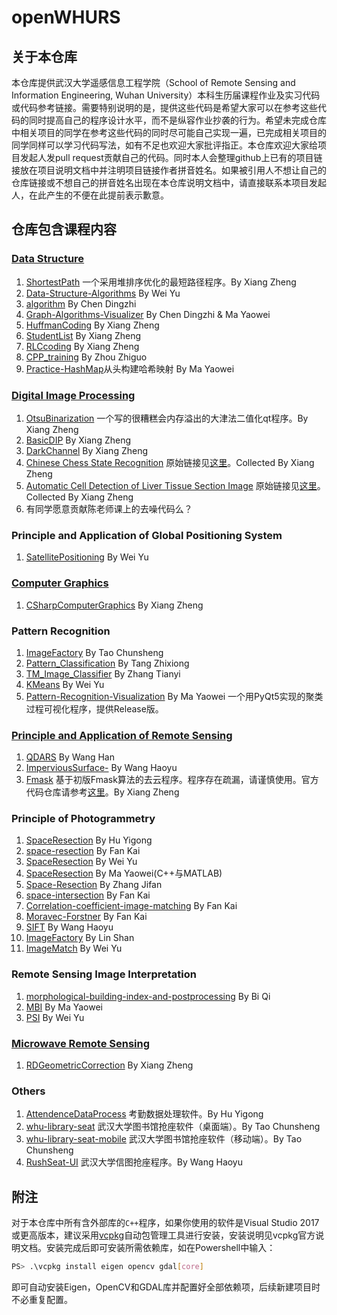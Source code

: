# openWHURS

## 关于本仓库

本仓库提供武汉大学遥感信息工程学院（School of Remote Sensing and Information Engineering, Wuhan University）本科生历届课程作业及实习代码或代码参考链接。需要特别说明的是，提供这些代码是希望大家可以在参考这些代码的同时提高自己的程序设计水平，而不是纵容作业抄袭的行为。希望未完成仓库中相关项目的同学在参考这些代码的同时尽可能自己实现一遍，已完成相关项目的同学同样可以学习代码写法，如有不足也欢迎大家批评指正。本仓库欢迎大家给项目发起人发pull request贡献自己的代码。同时本人会整理github上已有的项目链接放在项目说明文档中并注明项目链接作者拼音姓名。如果被引用人不想让自己的仓库链接或不想自己的拼音姓名出现在本仓库说明文档中，请直接联系本项目发起人，在此产生的不便在此提前表示歉意。

## 仓库包含课程内容

### [Data Structure](https://github.com/xzsunbest/openWHURS/tree/master/DataStructure)

1. [ShortestPath](https://github.com/xzsunbest/openWHURS/tree/master/DataStructure/ShortestPath) 一个采用堆排序优化的最短路径程序。By Xiang Zheng
2. [Data-Structure-Algorithms](https://github.com/WeiYu184/Data-Structure-Algorithms) By Wei Yu
3. [algorithm](https://github.com/cgADNcdz/algorithm) By Chen Dingzhi
4. [Graph-Algorithms-Visualizer](https://github.com/YW-Ma/Algorithms-Visualizer) By Chen Dingzhi & Ma Yaowei
5. [HuffmanCoding](https://github.com/xzsunbest/openWHURS/tree/master/DataStructure/HuffmanCoding) By Xiang Zheng
6. [StudentList](https://github.com/xzsunbest/openWHURS/tree/master/DataStructure/StudentList) By Xiang Zheng
7. [RLCcoding](https://github.com/xzsunbest/openWHURS/tree/master/DataStructure/RLCcoding) By Xiang Zheng
8. [CPP_training](https://github.com/zhouzhikwo/CPP_training) By Zhou Zhiguo
9. [Practice-HashMap](https://github.com/YW-Ma/Practice-HashMap)从头构建哈希映射 By Ma Yaowei

### [Digital Image Processing](https://github.com/xzsunbest/openWHURS/tree/master/DigitalImageProcessing)

1. [OtsuBinarization](https://github.com/xzsunbest/openWHURS/tree/master/DigitalImageProcessing/OtsuBinarization) 一个写的很糟糕会内存溢出的大津法二值化qt程序。By Xiang Zheng
2. [BasicDIP](https://github.com/xzsunbest/openWHURS/tree/master/DigitalImageProcessing/BasicDIP) By Xiang Zheng
3. [DarkChannel](https://github.com/xzsunbest/openWHURS/tree/master/DigitalImageProcessing/DarkChannel) By Xiang Zheng
4. [Chinese Chess State Recognition](https://github.com/xzsunbest/openWHURS/tree/master/DigitalImageProcessing/ChineseChessStateRecognition) 原始链接见[这里](https://web.stanford.edu/class/ee368/Project_Autumn_1516/index.html)。Collected By Xiang Zheng
5. [Automatic Cell Detection of Liver Tissue Section Image](https://github.com/xzsunbest/openWHURS/tree/master/DigitalImageProcessing/AutomaticCellDetectionOfLiverTissueSectionImage) 原始链接见[这里](https://web.stanford.edu/class/ee368/Project_Autumn_1617/index.html)。Collected By Xiang Zheng
6. 有同学愿意贡献陈老师课上的去噪代码么？

### Principle and Application of Global Positioning System

1. [SatellitePositioning](https://github.com/WeiYu184/SatellitePositioning) By Wei Yu

### [Computer Graphics](https://github.com/xzsunbest/openWHURS/tree/master/ComputerGraphics)

1. [CSharpComputerGraphics](https://github.com/xzsunbest/openWHURS/tree/master/ComputerGraphics/CSharpComputerGraphics) By Xiang Zheng

### Pattern Recognition

1. [ImageFactory](https://github.com/CS-Tao/ImageFactory) By Tao Chunsheng
2. [Pattern_Classification](https://github.com/district10/Pattern_Classification) By Tang Zhixiong
3. [TM_Image_Classifier](https://github.com/Rootian/TM_Image_Classifier) By Zhang Tianyi
4. [KMeans](https://github.com/WeiYu184/KMeans) By Wei Yu
5. [Pattern-Recognition-Visualization](https://github.com/YW-Ma/Pattern-Recognition-Visualizer) By Ma Yaowei 一个用PyQt5实现的聚类过程可视化程序，提供Release版。

### [Principle and Application of Remote Sensing](https://github.com/xzsunbest/openWHURS/tree/master/PrincipleAndApplicationOfRemoteSensing)

1. [QDARS](https://github.com/HanwGeek/QDARS) By Wang Han
2. [ImperviousSurface-](https://github.com/spAurora/ImperviousSurface-) By Wang Haoyu
3. [Fmask](https://github.com/xzsunbest/openWHURS/tree/master/PrincipleAndApplicationOfRemoteSensing/Fmask) 基于初版Fmask算法的去云程序。程序存在疏漏，请谨慎使用。官方代码仓库请参考[这里](<https://github.com/GERSL/Fmask>)。By Xiang Zheng

### Principle of Photogrammetry

1. [SpaceResection](https://github.com/HPDell/SpaceResection) By Hu Yigong
2. [space-resection](https://github.com/fan0210/space-resection) By Fan Kai
3. [SpaceResection](https://github.com/WeiYu184/SpaceResection) By Wei Yu
4. [SpaceResection](https://github.com/Priority-At-Next-Intersection/SpaceResection) By Ma Yaowei(C++与MATLAB)
5. [Space-Resection](https://github.com/Fang-Lansheng/Space-Resection) By Zhang Jifan
6. [space-intersection](https://github.com/fan0210/space-intersection) By Fan Kai
7. [Correlation-coefficient-image-matching](https://github.com/fan0210/Correlation-coefficient-image-matching) By Fan Kai
8. [Moravec-Forstner](https://github.com/fan0210/Moravec-Forstner) By Fan Kai
9. [SIFT](https://github.com/spAurora/SIFT) By Wang Haoyu
10. [ImageFactory](https://github.com/WHULS/ImageFactory) By Lin Shan
11. [ImageMatch](https://github.com/WeiYu184/ImageMatch) By Wei Yu

### Remote Sensing Image Interpretation

1. [morphological-building-index-and-postprocessing](https://github.com/BiQiWHU/morphological-building-index-and-postprocessing) By Bi Qi
2. [MBI](https://github.com/Priority-At-Next-Intersection/MBI) By Ma Yaowei
3. [PSI](https://github.com/WeiYu184/PSI) By Wei Yu

### [Microwave Remote Sensing](https://github.com/xzsunbest/openWHURS/tree/master/MicrowaveRemoteSensing)

1. [RDGeometricCorrection](https://github.com/xzsunbest/openWHURS/tree/master/MicrowaveRemoteSensing/RDGeometricCorrection) By Xiang Zheng

### Others

1. [AttendenceDataProcess](https://github.com/HPDell/AttendenceDataProcess) 考勤数据处理软件。By Hu Yigong
2. [whu-library-seat](https://github.com/CS-Tao/whu-library-seat) 武汉大学图书馆抢座软件（桌面端）。By Tao Chunsheng
3. [whu-library-seat-mobile](https://github.com/CS-Tao/whu-library-seat-mobile) 武汉大学图书馆抢座软件（移动端）。By Tao Chunsheng
4. [RushSeat-UI](https://github.com/spAurora/RushSeat-UI) 武汉大学信图抢座程序。By Wang Haoyu

## 附注

对于本仓库中所有含外部库的`C++`程序，如果你使用的软件是Visual Studio 2017或更高版本，建议采用[vcpkg](https://github.com/microsoft/vcpkg)自动包管理工具进行安装，安装说明见vcpkg官方说明文档。安装完成后即可安装所需依赖库，如在Powershell中输入：

```bash
PS> .\vcpkg install eigen opencv gdal[core]
```

即可自动安装Eigen，OpenCV和GDAL库并配置好全部依赖项，后续新建项目时不必重复配置。
